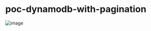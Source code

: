 # poc-dynamodb-with-pagination
![image](https://user-images.githubusercontent.com/36525573/209672332-737324c3-6ab0-4e0b-9a7c-9852555934da.png)
